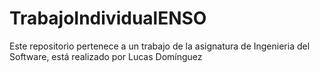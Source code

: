 # TrabajoIndividualENSO
Este repositorio pertenece a un trabajo de la asignatura de Ingenieria del Software, está realizado por Lucas Domínguez
